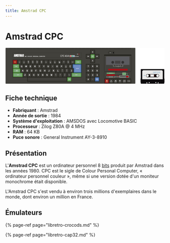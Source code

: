 ```yaml
---
title: Amstrad CPC
---
```


# Amstrad CPC

![](/migration-images/emulateurs/ordinosaures/amstrad-cpc/image%20%28340%29.png)

## Fiche technique

* **Fabriquant** : Amstrad
* **Année de sortie** : 1984
* **Système d'exploitation** : AMSDOS avec Locomotive BASIC
* **Processeur** : Zilog Z80A @ 4 MHz
* **RAM** : 64 KB
* **Puce sonore** : General Instrument AY-3-8910

## Présentation

L'**Amstrad CPC** est un ordinateur personnel 8 [bits](https://fr.wikipedia.org/wiki/Bit_%28informatique%29) produit par Amstrad dans les années 1980. CPC est le sigle de Colour Personal Computer, « ordinateur personnel couleur », même si une version dotée d'un moniteur monochrome était disponible.

L'Amstrad CPC s'est vendu à environ trois millions d'exemplaires dans le monde, dont environ un million en France.

## Émulateurs

{% page-ref page="libretro-crocods.md" %}

{% page-ref page="libretro-cap32.md" %}

